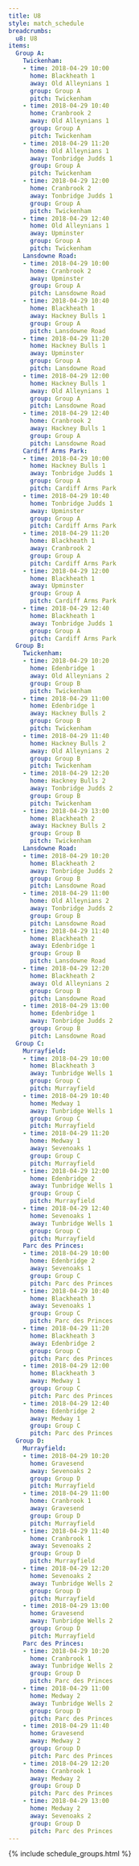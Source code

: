 ```yaml
---
title: U8
style: match_schedule
breadcrumbs:
  u8: U8
items:
  Group A:
    Twickenham:
    - time: 2018-04-29 10:00
      home: Blackheath 1
      away: Old Alleynians 1
      group: Group A
      pitch: Twickenham
    - time: 2018-04-29 10:40
      home: Cranbrook 2
      away: Old Alleynians 1
      group: Group A
      pitch: Twickenham
    - time: 2018-04-29 11:20
      home: Old Alleynians 1
      away: Tonbridge Judds 1
      group: Group A
      pitch: Twickenham
    - time: 2018-04-29 12:00
      home: Cranbrook 2
      away: Tonbridge Judds 1
      group: Group A
      pitch: Twickenham
    - time: 2018-04-29 12:40
      home: Old Alleynians 1
      away: Upminster
      group: Group A
      pitch: Twickenham
    Lansdowne Road:
    - time: 2018-04-29 10:00
      home: Cranbrook 2
      away: Upminster
      group: Group A
      pitch: Lansdowne Road
    - time: 2018-04-29 10:40
      home: Blackheath 1
      away: Hackney Bulls 1
      group: Group A
      pitch: Lansdowne Road
    - time: 2018-04-29 11:20
      home: Hackney Bulls 1
      away: Upminster
      group: Group A
      pitch: Lansdowne Road
    - time: 2018-04-29 12:00
      home: Hackney Bulls 1
      away: Old Alleynians 1
      group: Group A
      pitch: Lansdowne Road
    - time: 2018-04-29 12:40
      home: Cranbrook 2
      away: Hackney Bulls 1
      group: Group A
      pitch: Lansdowne Road
    Cardiff Arms Park:
    - time: 2018-04-29 10:00
      home: Hackney Bulls 1
      away: Tonbridge Judds 1
      group: Group A
      pitch: Cardiff Arms Park
    - time: 2018-04-29 10:40
      home: Tonbridge Judds 1
      away: Upminster
      group: Group A
      pitch: Cardiff Arms Park
    - time: 2018-04-29 11:20
      home: Blackheath 1
      away: Cranbrook 2
      group: Group A
      pitch: Cardiff Arms Park
    - time: 2018-04-29 12:00
      home: Blackheath 1
      away: Upminster
      group: Group A
      pitch: Cardiff Arms Park
    - time: 2018-04-29 12:40
      home: Blackheath 1
      away: Tonbridge Judds 1
      group: Group A
      pitch: Cardiff Arms Park
  Group B:
    Twickenham:
    - time: 2018-04-29 10:20
      home: Edenbridge 1
      away: Old Alleynians 2
      group: Group B
      pitch: Twickenham
    - time: 2018-04-29 11:00
      home: Edenbridge 1
      away: Hackney Bulls 2
      group: Group B
      pitch: Twickenham
    - time: 2018-04-29 11:40
      home: Hackney Bulls 2
      away: Old Alleynians 2
      group: Group B
      pitch: Twickenham
    - time: 2018-04-29 12:20
      home: Hackney Bulls 2
      away: Tonbridge Judds 2
      group: Group B
      pitch: Twickenham
    - time: 2018-04-29 13:00
      home: Blackheath 2
      away: Hackney Bulls 2
      group: Group B
      pitch: Twickenham
    Lansdowne Road:
    - time: 2018-04-29 10:20
      home: Blackheath 2
      away: Tonbridge Judds 2
      group: Group B
      pitch: Lansdowne Road
    - time: 2018-04-29 11:00
      home: Old Alleynians 2
      away: Tonbridge Judds 2
      group: Group B
      pitch: Lansdowne Road
    - time: 2018-04-29 11:40
      home: Blackheath 2
      away: Edenbridge 1
      group: Group B
      pitch: Lansdowne Road
    - time: 2018-04-29 12:20
      home: Blackheath 2
      away: Old Alleynians 2
      group: Group B
      pitch: Lansdowne Road
    - time: 2018-04-29 13:00
      home: Edenbridge 1
      away: Tonbridge Judds 2
      group: Group B
      pitch: Lansdowne Road
  Group C:
    Murrayfield:
    - time: 2018-04-29 10:00
      home: Blackheath 3
      away: Tunbridge Wells 1
      group: Group C
      pitch: Murrayfield
    - time: 2018-04-29 10:40
      home: Medway 1
      away: Tunbridge Wells 1
      group: Group C
      pitch: Murrayfield
    - time: 2018-04-29 11:20
      home: Medway 1
      away: Sevenoaks 1
      group: Group C
      pitch: Murrayfield
    - time: 2018-04-29 12:00
      home: Edenbridge 2
      away: Tunbridge Wells 1
      group: Group C
      pitch: Murrayfield
    - time: 2018-04-29 12:40
      home: Sevenoaks 1
      away: Tunbridge Wells 1
      group: Group C
      pitch: Murrayfield
    Parc des Princes:
    - time: 2018-04-29 10:00
      home: Edenbridge 2
      away: Sevenoaks 1
      group: Group C
      pitch: Parc des Princes
    - time: 2018-04-29 10:40
      home: Blackheath 3
      away: Sevenoaks 1
      group: Group C
      pitch: Parc des Princes
    - time: 2018-04-29 11:20
      home: Blackheath 3
      away: Edenbridge 2
      group: Group C
      pitch: Parc des Princes
    - time: 2018-04-29 12:00
      home: Blackheath 3
      away: Medway 1
      group: Group C
      pitch: Parc des Princes
    - time: 2018-04-29 12:40
      home: Edenbridge 2
      away: Medway 1
      group: Group C
      pitch: Parc des Princes
  Group D:
    Murrayfield:
    - time: 2018-04-29 10:20
      home: Gravesend
      away: Sevenoaks 2
      group: Group D
      pitch: Murrayfield
    - time: 2018-04-29 11:00
      home: Cranbrook 1
      away: Gravesend
      group: Group D
      pitch: Murrayfield
    - time: 2018-04-29 11:40
      home: Cranbrook 1
      away: Sevenoaks 2
      group: Group D
      pitch: Murrayfield
    - time: 2018-04-29 12:20
      home: Sevenoaks 2
      away: Tunbridge Wells 2
      group: Group D
      pitch: Murrayfield
    - time: 2018-04-29 13:00
      home: Gravesend
      away: Tunbridge Wells 2
      group: Group D
      pitch: Murrayfield
    Parc des Princes:
    - time: 2018-04-29 10:20
      home: Cranbrook 1
      away: Tunbridge Wells 2
      group: Group D
      pitch: Parc des Princes
    - time: 2018-04-29 11:00
      home: Medway 2
      away: Tunbridge Wells 2
      group: Group D
      pitch: Parc des Princes
    - time: 2018-04-29 11:40
      home: Gravesend
      away: Medway 2
      group: Group D
      pitch: Parc des Princes
    - time: 2018-04-29 12:20
      home: Cranbrook 1
      away: Medway 2
      group: Group D
      pitch: Parc des Princes
    - time: 2018-04-29 13:00
      home: Medway 2
      away: Sevenoaks 2
      group: Group D
      pitch: Parc des Princes
---
```


{% include schedule_groups.html %}
